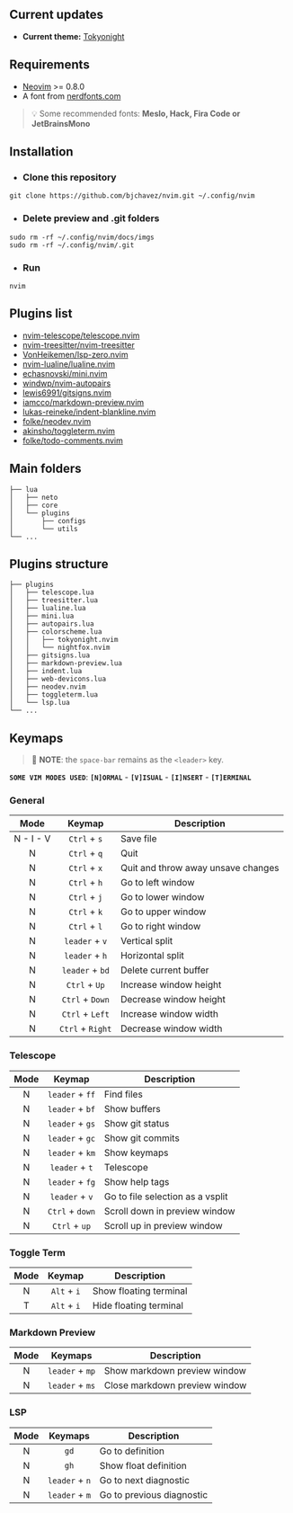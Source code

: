 ## Current updates

- **Current theme:** [Tokyonight](https://github.com/folke/tokyonight.nvim)

## Requirements

- [Neovim](https://neovim.io/) >= 0.8.0
- A font from [nerdfonts.com](https://www.nerdfonts.com/)
> :bulb: Some recommended fonts: **Meslo, Hack, Fira Code or JetBrainsMono**

## Installation

- ### Clone this repository
```
git clone https://github.com/bjchavez/nvim.git ~/.config/nvim
```
- ### Delete preview and .git folders
```
sudo rm -rf ~/.config/nvim/docs/imgs
sudo rm -rf ~/.config/nvim/.git
```
- ### Run
```
nvim
```

## Plugins list

- [nvim-telescope/telescope.nvim](https://github.com/nvim-telescope/telescope.nvim)
- [nvim-treesitter/nvim-treesitter](https://github.com/nvim-treesitter/nvim-treesitter)
- [VonHeikemen/lsp-zero.nvim](https://github.com/VonHeikemen/lsp-zero.nvim)
- [nvim-lualine/lualine.nvim](https://github.com/nvim-lualine/lualine.nvim)
- [echasnovski/mini.nvim](https://github.com/echasnovski/mini.nvim)
- [windwp/nvim-autopairs](https://github.com/windwp/nvim-autopairs)
- [lewis6991/gitsigns.nvim](https://github.com/lewis6991/gitsigns.nvim)
- [iamcco/markdown-preview.nvim](https://github.com/iamcco/markdown-preview.nvim)
- [lukas-reineke/indent-blankline.nvim](https://github.com/lukas-reineke/indent-blankline.nvim)
- [folke/neodev.nvim](https://github.com/folke/neodev.nvim)
- [akinsho/toggleterm.nvim](https://github.com/akinsho/toggleterm.nvim)
- [folke/todo-comments.nvim](https://github.com/folke/todo-comments.nvim)

## Main folders
```
├── lua
│   ├── neto
│   ├── core
│   └── plugins
│       ├── configs
│       └── utils
└── ...
```

## Plugins structure

```
├── plugins
│   ├── telescope.lua
│   ├── treesitter.lua
│   ├── lualine.lua
│   ├── mini.lua
│   ├── autopairs.lua
│   ├── colorscheme.lua
│   │   ├── tokyonight.nvim
│   │   └── nightfox.nvim
│   ├── gitsigns.lua
│   ├── markdown-preview.lua
│   ├── indent.lua
│   ├── web-devicons.lua
│   ├── neodev.nvim
│   ├── toggleterm.lua
│   └── lsp.lua
└── ...
```

## Keymaps

> :memo: **NOTE**: the `space-bar` remains as the `<leader>` key.

**`SOME VIM MODES USED`**: **`[N]ORMAL`** - **`[V]ISUAL`** - **`[I]NSERT`** - **`[T]ERMINAL`**

### General

| Mode      | Keymap           | Description                          |
| :----:    | :----:           | ----------------------------------   |
| N - I - V | `Ctrl` + `s`     | Save file                            |
| N         | `Ctrl` + `q`     | Quit                                 |
| N         | `Ctrl` + `x`     | Quit and throw away unsave changes   |
| N         | `Ctrl` + `h`     | Go to left window                    |
| N         | `Ctrl` + `j`     | Go to lower window                   |
| N         | `Ctrl` + `k`     | Go to upper window                   |
| N         | `Ctrl` + `l`     | Go to right window                   |
| N         | `leader` + `v`   | Vertical split                       |
| N         | `leader` + `h`   | Horizontal split                     |
| N         | `leader` + `bd`  | Delete current buffer                |
| N         | `Ctrl` + `Up`    | Increase window height               |
| N         | `Ctrl` + `Down`  | Decrease window height               |
| N         | `Ctrl` + `Left`  | Increase window width                |
| N         | `Ctrl` + `Right` | Decrease window width                |

### Telescope

| Mode      | Keymap           | Description                          |
| :----:    | :-----:          | ----------------------------------   |
| N         | `leader` + `ff`  | Find files                           |
| N         | `leader` + `bf`  | Show buffers                         |
| N         | `leader` + `gs`  | Show git status                      |
| N         | `leader` + `gc`  | Show git commits                     |
| N         | `leader` + `km`  | Show keymaps                         |
| N         | `leader` + `t`   | Telescope                            |
| N         | `leader` + `fg`  | Show help tags                       |
| N         | `leader` + `v`   | Go to file selection as a vsplit     |
| N         | `Ctrl` + `down`  | Scroll down in preview window        |
| N         | `Ctrl` + `up`    | Scroll up in preview window          |

### Toggle Term

| Mode      | Keymap           | Description                          |
| :----:    | :-----:          | ----------------------------------   |
| N         | `Alt` + `i`      | Show floating terminal               |
| T         | `Alt` + `i`      | Hide floating terminal               |

### Markdown Preview

| Mode      | Keymaps          | Description                          |
| :----:    | :------:         | ----------------------------------   |
| N         | `leader` + `mp`  | Show markdown preview window         |
| N         | `leader` + `ms`  | Close markdown preview window        |

### LSP

| Mode      | Keymaps          | Description                          |
| :----:    | :------:         | ----------------------------------   |
| N         | `gd`             | Go to definition                     |
| N         | `gh`             | Show float definition                |
| N         | `leader` + `n`   | Go to next diagnostic                |
| N         | `leader` + `m`   | Go to previous diagnostic            |

